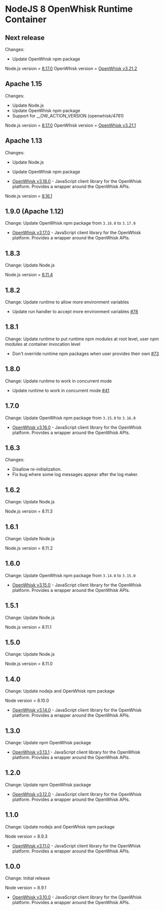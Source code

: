 <!--
#
# Licensed to the Apache Software Foundation (ASF) under one or more
# contributor license agreements.  See the NOTICE file distributed with
# this work for additional information regarding copyright ownership.
# The ASF licenses this file to You under the Apache License, Version 2.0
# (the "License"); you may not use this file except in compliance with
# the License.  You may obtain a copy of the License at
#
#     http://www.apache.org/licenses/LICENSE-2.0
#
# Unless required by applicable law or agreed to in writing, software
# distributed under the License is distributed on an "AS IS" BASIS,
# WITHOUT WARRANTIES OR CONDITIONS OF ANY KIND, either express or implied.
# See the License for the specific language governing permissions and
# limitations under the License.
#
-->

# NodeJS 8 OpenWhisk Runtime Container

## Next release
Changes:
  - Update OpenWhisk npm package

Node.js version = [8.17.0](https://nodejs.org/en/blog/release/v8.17.0/)
OpenWhisk version = [OpenWhisk v3.21.2](https://www.npmjs.com/package/openwhisk)

## Apache 1.15
Changes:
  - Update Node.js
  - Update OpenWhisk npm package
  - Support for __OW_ACTION_VERSION (openwhisk/4761)

Node.js version = [8.17.0](https://nodejs.org/en/blog/release/v8.17.0/)
OpenWhisk version = [OpenWhisk v3.21.1](https://www.npmjs.com/package/openwhisk)

## Apache 1.13
Changes:
- Update Node.js
- Update OpenWhisk npm package

- [OpenWhisk v3.18.0](https://www.npmjs.com/package/openwhisk) - JavaScript client library for the OpenWhisk platform. Provides a wrapper around the OpenWhisk APIs.

Node.js version = [8.16.1](https://nodejs.org/en/blog/release/v8.16.1/)

## 1.9.0 (Apache 1.12)
Change: Update OpenWhisk npm package from `3.16.0` to `3.17.0`

- [OpenWhisk v3.17.0](https://www.npmjs.com/package/openwhisk) - JavaScript client library for the OpenWhisk platform. Provides a wrapper around the OpenWhisk APIs.

## 1.8.3
Change: Update Node.js

Node.js version = [8.11.4](https://nodejs.org/en/blog/release/v8.11.4/)

## 1.8.2
Change: Update runtime to allow more environment variables

- Update run handler to accept more environment variables [#78](https://github.com/apache/openwhisk-runtime-nodejs/pull/78)

## 1.8.1
Change: Update runtime to put runtime npm modules at root level, user npm modules at container invocation level

- Don't override runtime npm packages when user provides their own [#73](https://github.com/apache/openwhisk-runtime-nodejs/pull/73/files)

## 1.8.0
Change: Update runtime to work in concurrent mode

- Update runtime to work in concurrent mode [#41](https://github.com/apache/openwhisk-runtime-nodejs/pull/41/files)

## 1.7.0
Change: Update OpenWhisk npm package from `3.15.0` to `3.16.0`

- [OpenWhisk v3.16.0](https://www.npmjs.com/package/openwhisk) - JavaScript client library for the OpenWhisk platform. Provides a wrapper around the OpenWhisk APIs.

## 1.6.3
Changes:
  - Disallow re-initialization.
  - Fix bug where some log messages appear after the log maker.

## 1.6.2
Change: Update Node.js

Node.js version = 8.11.3

## 1.6.1
Change: Update Node.js

Node.js version = 8.11.2

## 1.6.0
Change: Update OpenWhisk npm package from `3.14.0` to `3.15.0`

- [OpenWhisk v3.15.0](https://www.npmjs.com/package/openwhisk) - JavaScript client library for the OpenWhisk platform. Provides a wrapper around the OpenWhisk APIs.

## 1.5.1
Change: Update Node.js

Node.js version = 8.11.1

## 1.5.0
Change: Update Node.js

Node.js version = 8.11.0

## 1.4.0
Change: Update nodejs and OpenWhisk npm package

Node version = 8.10.0

- [OpenWhisk v3.14.0](https://www.npmjs.com/package/openwhisk) - JavaScript client library for the OpenWhisk platform. Provides a wrapper around the OpenWhisk APIs.

## 1.3.0
Change: Update npm OpenWhisk package

- [OpenWhisk v3.13.1](https://www.npmjs.com/package/openwhisk) - JavaScript client library for the OpenWhisk platform. Provides a wrapper around the OpenWhisk APIs.

## 1.2.0
Change: Update npm OpenWhisk package

- [OpenWhisk v3.12.0](https://www.npmjs.com/package/openwhisk) - JavaScript client library for the OpenWhisk platform. Provides a wrapper around the OpenWhisk APIs.

## 1.1.0
Change: Update nodejs and OpenWhisk npm package

Node version = 8.9.3

- [OpenWhisk v3.11.0](https://www.npmjs.com/package/openwhisk) - JavaScript client library for the OpenWhisk platform. Provides a wrapper around the OpenWhisk APIs.

## 1.0.0
Change: Initial release

Node version = 8.9.1

- [OpenWhisk v3.10.0](https://www.npmjs.com/package/openwhisk) - JavaScript client library for the OpenWhisk platform. Provides a wrapper around the OpenWhisk APIs.
